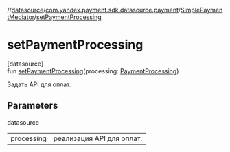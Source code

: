 //[datasource](../../../index.md)/[com.yandex.payment.sdk.datasource.payment](../index.md)/[SimplePaymentMediator](index.md)/[setPaymentProcessing](set-payment-processing.md)

# setPaymentProcessing

[datasource]\
fun [setPaymentProcessing](set-payment-processing.md)(processing: [PaymentProcessing](../../com.yandex.payment.sdk.datasource.payment.interfaces/-payment-processing/index.md))

Задать API для оплат.

## Parameters

datasource

| | |
|---|---|
| processing | реализация API для оплат. |
